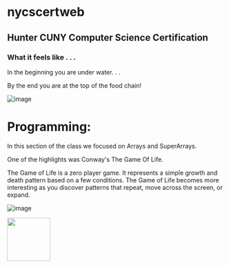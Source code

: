 # nycscertweb
## Hunter CUNY Computer Science Certification

### What it feels like . . .
In the beginning you are under water. . .

By the end you are at the top of the food chain!

![image](https://user-images.githubusercontent.com/97981964/180842168-f72e8dda-42f4-4443-a051-eaab5111f4bc.png)


Programming:
====
In this section of the class we focused on Arrays and SuperArrays.

One of the highlights was Conway's The Game Of Life.

The Game of Life is a zero player game.  It represents a simple growth and death pattern based on a few conditions.  The Game of Life becomes more interesting as you discover patterns that repeat, move across the screen, or expand.  

![image](https://user-images.githubusercontent.com/97981964/180924657-2a073cdb-3792-4061-8fd1-7f39789a7332.png)


<img src="[https://your-image-url.type](https://user-images.githubusercontent.com/97981964/180924657-2a073cdb-3792-4061-8fd1-7f39789a7332.png)" width="100">
